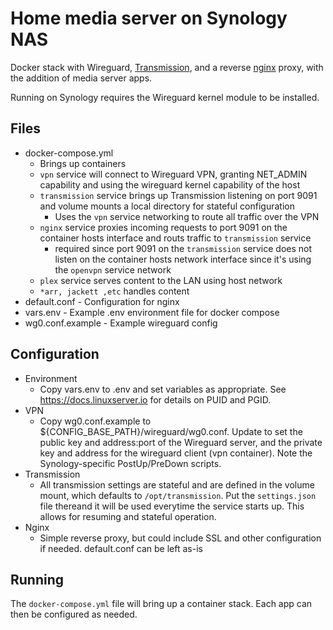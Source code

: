 # Home media server on Synology NAS
Docker stack with Wireguard, [Transmission](https://transmissionbt.com), and a reverse [nginx](http://nginx.org) proxy, with the addition of media server apps.

Running on Synology requires the Wireguard kernel module to be installed.

## Files

- docker-compose.yml
  - Brings up containers
  - `vpn` service will connect to Wireguard VPN, granting NET_ADMIN capability and using the wireguard kernel capability of the host
  - `transmission` service brings up Transmission listening on port 9091 and volume mounts a local directory for stateful configuration
    - Uses the `vpn` service networking to route all traffic over the VPN
  - `nginx` service proxies incoming requests to port 9091 on the container hosts interface and routs traffic to `transmission` service
    - required since port 9091 on the `transmission` service does not listen on the container hosts network interface since it's using the `openvpn` service network
  - `plex` service serves content to the LAN using host network
  - `*arr, jackett ,etc` handles content
- default.conf - Configuration for nginx
- vars.env - Example .env environment file for docker compose
- wg0.conf.example - Example wireguard config

## Configuration

- Environment
  - Copy vars.env to .env and set variables as appropriate.  See https://docs.linuxserver.io for details on PUID and PGID.
- VPN
  - Copy wg0.conf.example to ${CONFIG_BASE_PATH}/wireguard/wg0.conf.  Update to set the public key and address:port of the Wireguard server, and the private key and address for the wireguard client (vpn container).  Note the Synology-specific PostUp/PreDown scripts.
- Transmission
  - All transmission settings are stateful and are defined in the volume mount, which defaults to `/opt/transmission`. Put the `settings.json` file thereand it will be used everytime the service starts up. This allows for resuming and stateful operation.
- Nginx
  - Simple reverse proxy, but could include SSL and other configuration if needed.  default.conf can be left as-is

## Running

The `docker-compose.yml` file will bring up a container stack.  Each app can then be configured as needed.
